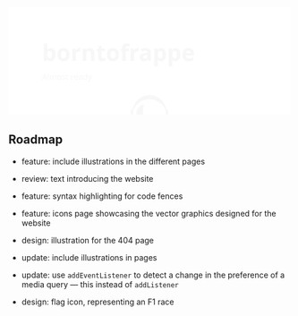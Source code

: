 [![github.com/borntofrappe — Almost ready](https://raw.githubusercontent.com/borntofrappe/borntofrappe/master/playground/borntofrappe.svg)](http://borntofrappe.netlify.app/)

## Roadmap

- feature: include illustrations in the different pages

- review: text introducing the website

- feature: syntax highlighting for code fences

- feature: icons page showcasing the vector graphics designed for the website

- design: illustration for the 404 page

- update: include illustrations in pages

- update: use `addEventListener` to detect a change in the preference of a media query — this instead of `addListener`

- design: flag icon, representing an F1 race

